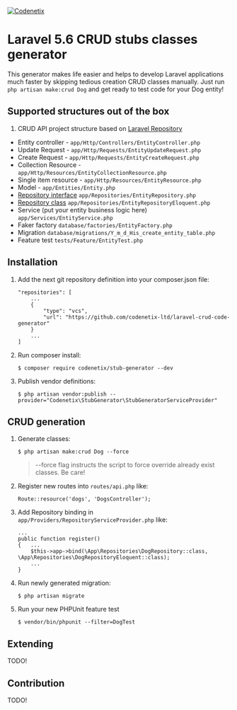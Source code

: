 [![Codenetix](https://www.codenetix.com/img/codenetix-logo-light.svg)](https://www.codenetix.com/)

# Laravel 5.6 CRUD stubs classes generator

This generator makes life easier and helps to develop Laravel applications much faster by skipping tedious creation CRUD classes manually. Just run `php artisan make:crud Dog` and get ready to test code for your Dog entity!

## Supported structures out of the box

1. CRUD API project structure based on [Laravel Repository](https://github.com/andersao/l5-repository)
  * Entity controller - `app/Http/Controllers/EntityController.php`
  * Update Request - `app/Http/Requests/EntityUpdateRequest.php`
  * Create Request - `app/Http/Requests/EntityCreateRequest.php`
  * Collection Resource - `app/Http/Resources/EntityCollectionResource.php`
  * Single item resource - `app/Http/Resources/EntityResource.php`
  * Model - `app/Entities/Entity.php`
  * [Repository interface](https://github.com/andersao/l5-repository) `app/Repositories/EntityRepository.php`
  * [Repository class](https://github.com/andersao/l5-repository) `app/Repositories/EntityRepositoryEloquent.php`
  * Service (put your entity business logic here) `app/Services/EntityService.php`
  * Faker factory `database/factories/EntityFactory.php`
  * Migration `database/migrations/Y_m_d_His_create_entity_table.php`
  * Feature test `tests/Feature/EntityTest.php`

## Installation
1. Add the next git repository definition into your composer.json file:
    ```
    "repositories": [
        ...
        {
            "type": "vcs",
            "url": "https://github.com/codenetix-ltd/laravel-crud-code-generator"
        }
        ...
    ]
    ```
2. Run composer install:
    ```
    $ composer require codenetix/stub-generator --dev
    ```
3. Publish vendor definitions:
    ```
    $ php artisan vendor:publish --provider="Codenetix\StubGenerator\StubGeneratorServiceProvider"
    ```
## CRUD generation
1. Generate classes:
    ```
    $ php artisan make:crud Dog --force
    ```
    > --force flag instructs the script to force override already exist classes. Be care!

2. Register new routes into `routes/api.php` like:
    ```
    Route::resource('dogs', 'DogsController');
    ```

3. Add Repository binding in `app/Providers/RepositoryServiceProvider.php` like:
    ```
    ...
    public function register()
    {   ...
        $this->app->bind(\App\Repositories\DogRepository::class, \App\Repositories\DogRepositoryEloquent::class);
        ...
    }
    ```

4. Run newly generated migration:
    ```
    $ php artisan migrate
    ```

5. Run your new PHPUnit feature test
    ```
    $ vendor/bin/phpunit --filter=DogTest
    ```

## Extending

TODO!

## Contribution

TODO!